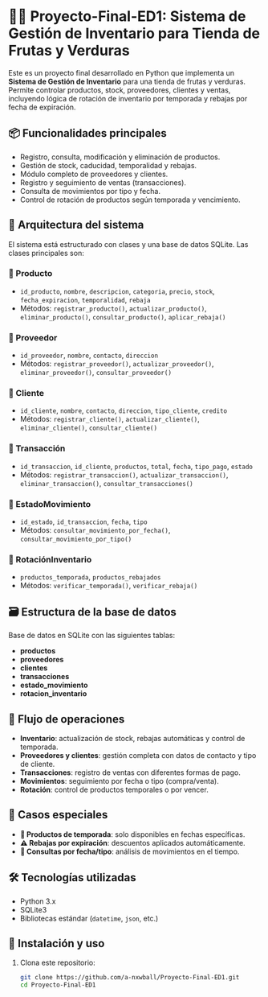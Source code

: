 # 🍎🥬 Proyecto-Final-ED1: Sistema de Gestión de Inventario para Tienda de Frutas y Verduras

Este es un proyecto final desarrollado en Python que implementa un **Sistema de Gestión de Inventario** para una tienda de frutas y verduras. Permite controlar productos, stock, proveedores, clientes y ventas, incluyendo lógica de rotación de inventario por temporada y rebajas por fecha de expiración.

## 📦 Funcionalidades principales

- Registro, consulta, modificación y eliminación de productos.
- Gestión de stock, caducidad, temporalidad y rebajas.
- Módulo completo de proveedores y clientes.
- Registro y seguimiento de ventas (transacciones).
- Consulta de movimientos por tipo y fecha.
- Control de rotación de productos según temporada y vencimiento.

## 🧠 Arquitectura del sistema

El sistema está estructurado con clases y una base de datos SQLite. Las clases principales son:

### 🔸 Producto
- `id_producto`, `nombre`, `descripcion`, `categoria`, `precio`, `stock`, `fecha_expiracion`, `temporalidad`, `rebaja`
- Métodos: `registrar_producto()`, `actualizar_producto()`, `eliminar_producto()`, `consultar_producto()`, `aplicar_rebaja()`

### 🔸 Proveedor
- `id_proveedor`, `nombre`, `contacto`, `direccion`
- Métodos: `registrar_proveedor()`, `actualizar_proveedor()`, `eliminar_proveedor()`, `consultar_proveedor()`

### 🔸 Cliente
- `id_cliente`, `nombre`, `contacto`, `direccion`, `tipo_cliente`, `credito`
- Métodos: `registrar_cliente()`, `actualizar_cliente()`, `eliminar_cliente()`, `consultar_cliente()`

### 🔸 Transacción
- `id_transaccion`, `id_cliente`, `productos`, `total`, `fecha`, `tipo_pago`, `estado`
- Métodos: `registrar_transaccion()`, `actualizar_transaccion()`, `eliminar_transaccion()`, `consultar_transacciones()`

### 🔸 EstadoMovimiento
- `id_estado`, `id_transaccion`, `fecha`, `tipo`
- Métodos: `consultar_movimiento_por_fecha()`, `consultar_movimiento_por_tipo()`

### 🔸 RotaciónInventario
- `productos_temporada`, `productos_rebajados`
- Métodos: `verificar_temporada()`, `verificar_rebaja()`

## 🗃️ Estructura de la base de datos

Base de datos en SQLite con las siguientes tablas:

- **productos**
- **proveedores**
- **clientes**
- **transacciones**
- **estado_movimiento**
- **rotacion_inventario**

## 🔁 Flujo de operaciones

- **Inventario**: actualización de stock, rebajas automáticas y control de temporada.
- **Proveedores y clientes**: gestión completa con datos de contacto y tipo de cliente.
- **Transacciones**: registro de ventas con diferentes formas de pago.
- **Movimientos**: seguimiento por fecha o tipo (compra/venta).
- **Rotación**: control de productos temporales o por vencer.

## 🧠 Casos especiales

- **🎯 Productos de temporada**: solo disponibles en fechas específicas.
- **⚠️ Rebajas por expiración**: descuentos aplicados automáticamente.
- **📅 Consultas por fecha/tipo**: análisis de movimientos en el tiempo.

## 🛠️ Tecnologías utilizadas

- Python 3.x
- SQLite3
- Bibliotecas estándar (`datetime`, `json`, etc.)

## 🚀 Instalación y uso

1. Clona este repositorio:
   ```bash
   git clone https://github.com/a-nxwball/Proyecto-Final-ED1.git
   cd Proyecto-Final-ED1

